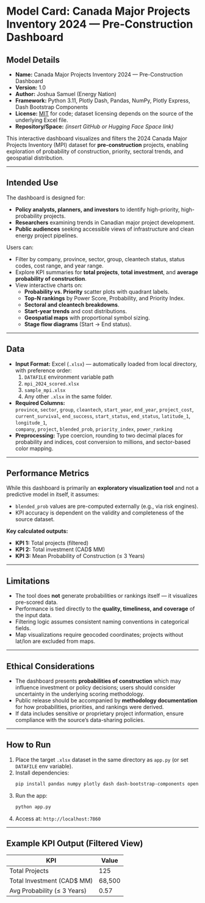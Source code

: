 # Model Card: Canada Major Projects Inventory 2024 — Pre-Construction Dashboard

## Model Details
- **Name:** Canada Major Projects Inventory 2024 — Pre-Construction Dashboard  
- **Version:** 1.0  
- **Author:** Joshua Samuel (Energy Nation)  
- **Framework:** Python 3.11, Plotly Dash, Pandas, NumPy, Plotly Express, Dash Bootstrap Components  
- **License:** [MIT](https://opensource.org/licenses/MIT) for code; dataset licensing depends on the source of the underlying Excel file.  
- **Repository/Space:** *(insert GitHub or Hugging Face Space link)*  

This interactive dashboard visualizes and filters the 2024 Canada Major Projects Inventory (MPI) dataset for **pre-construction** projects, enabling exploration of probability of construction, priority, sectoral trends, and geospatial distribution.

---

## Intended Use
The dashboard is designed for:
- **Policy analysts, planners, and investors** to identify high-priority, high-probability projects.  
- **Researchers** examining trends in Canadian major project development.  
- **Public audiences** seeking accessible views of infrastructure and clean energy project pipelines.

Users can:
- Filter by company, province, sector, group, cleantech status, status codes, cost range, and year range.  
- Explore KPI summaries for **total projects**, **total investment**, and **average probability of construction**.  
- View interactive charts on:
  - **Probability vs. Priority** scatter plots with quadrant labels.  
  - **Top-N rankings** by Power Score, Probability, and Priority Index.  
  - **Sectoral and cleantech breakdowns**.  
  - **Start-year trends** and cost distributions.  
  - **Geospatial maps** with proportional symbol sizing.  
  - **Stage flow diagrams** (Start → End status).  

---

## Data
- **Input Format:** Excel (`.xlsx`) — automatically loaded from local directory, with preference order:
  1. `DATAFILE` environment variable path  
  2. `mpi_2024_scored.xlsx`  
  3. `sample_mpi.xlsx`  
  4. Any other `.xlsx` in the same folder.
- **Required Columns:**  
  `province`, `sector`, `group`, `cleantech`, `start_year`, `end_year`, `project_cost`,  
  `current_survival`, `end_success`, `start_status`, `end_status`, `latitude_1`, `longitude_1`,  
  `company`, `project`, `blended_prob`, `priority_index`, `power_ranking`
- **Preprocessing:** Type coercion, rounding to two decimal places for probability and indices, cost conversion to millions, and sector-based color mapping.

---

## Performance Metrics
While this dashboard is primarily an **exploratory visualization tool** and not a predictive model in itself, it assumes:
- `blended_prob` values are pre-computed externally (e.g., via risk engines).
- KPI accuracy is dependent on the validity and completeness of the source dataset.

**Key calculated outputs:**
- **KPI 1:** Total projects (filtered)
- **KPI 2:** Total investment (CAD$ MM)
- **KPI 3:** Mean Probability of Construction (≤ 3 Years)  

---

## Limitations
- The tool does **not** generate probabilities or rankings itself — it visualizes pre-scored data.
- Performance is tied directly to the **quality, timeliness, and coverage** of the input data.
- Filtering logic assumes consistent naming conventions in categorical fields.
- Map visualizations require geocoded coordinates; projects without lat/lon are excluded from maps.

---

## Ethical Considerations
- The dashboard presents **probabilities of construction** which may influence investment or policy decisions; users should consider uncertainty in the underlying scoring methodology.
- Public release should be accompanied by **methodology documentation** for how probabilities, priorities, and rankings were derived.
- If data includes sensitive or proprietary project information, ensure compliance with the source’s data-sharing policies.

---

## How to Run
1. Place the target `.xlsx` dataset in the same directory as `app.py` (or set `DATAFILE` env variable).
2. Install dependencies:
   ```bash
   pip install pandas numpy plotly dash dash-bootstrap-components openpyxl
   ```
3. Run the app:
   ```bash
   python app.py
   ```
4. Access at: `http://localhost:7860`

---

## Example KPI Output (Filtered View)
| KPI | Value |
|---|---|
| Total Projects | 125 |
| Total Investment (CAD$ MM) | 68,500 |
| Avg Probability (≤ 3 Years) | 0.57 |
